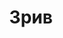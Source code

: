 ---
layout: archive_film
permalink: ua/archive/2021/long-short/flip

title: Зрив
director: Kevin Landry
country: Канада
description: Підбірка з 6 епізодів про терапевтичний ефект від випускання пару.
category: long-short
image_folder: images/films/archive/2021/long-short/flip
is_winner: false
submission_year: 2021
lang: ua
---